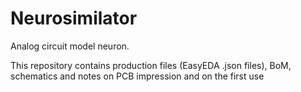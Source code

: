 # Neurosimilator
Analog circuit model neuron.

This repository contains production files (EasyEDA .json files), BoM, schematics and notes on PCB impression and on the first use
